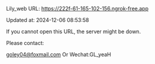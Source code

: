 Lily_web URL: https://222f-61-165-102-156.ngrok-free.app

Updated at: 2024-12-06 08:53:58

If you cannot open this URL, the server might be down.

Please contact: 

goley04@foxmail.com Or Wechat:GL_yeaH